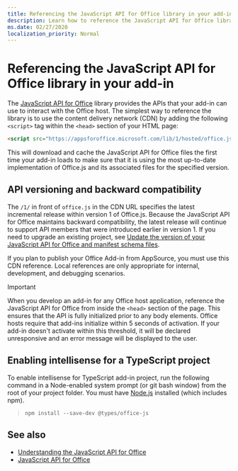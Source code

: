```yaml
---
title: Referencing the JavaScript API for Office library in your add-in
description: Learn how to reference the JavaScript API for Office library in your add-in.
ms.date: 02/27/2020
localization_priority: Normal
---
```


# Referencing the JavaScript API for Office library in your add-in

The [JavaScript API for Office](../reference/javascript-api-for-office.md) library provides the APIs that your add-in can use to interact with the Office host. The simplest way to reference the library is to use the content delivery network (CDN) by adding the following `<script>` tag within the `<head>` section of your HTML page:  

```html
<script src="https://appsforoffice.microsoft.com/lib/1/hosted/office.js" type="text/javascript"></script>
```

This will download and cache the JavaScript API for Office files the first time your add-in loads to make sure that it is using the most up-to-date implementation of Office.js and its associated files for the specified version.

## API versioning and backward compatibility

The  `/1/` in front of `office.js` in the CDN URL specifies the latest incremental release within version 1 of Office.js. Because the JavaScript API for Office maintains backward compatibility, the latest release will continue to support API members that were introduced earlier in version 1. If you need to upgrade an existing project, see [Update the version of your JavaScript API for Office and manifest schema files](update-your-javascript-api-for-office-and-manifest-schema-version.md). 

If you plan to publish your Office Add-in from AppSource, you must use this CDN reference. Local references are only appropriate for internal, development, and debugging scenarios.

> [!IMPORTANT]
> When you develop an add-in for any Office host application, reference the JavaScript API for Office from inside the `<head>` section of the page. This ensures that the API is fully initialized prior to any body elements. Office hosts require that add-ins initialize within 5 seconds of activation. If your add-in doesn't activate within this threshold, it will be declared unresponsive and an error message will be displayed to the user.

## Enabling intellisense for a TypeScript project

To enable intellisense for TypeScript add-in project, run the following command in a Node-enabled system prompt (or git bash window) from the root of your project folder. You must have [Node.js](https://nodejs.org) installed (which includes npm).
> 
> ```command&nbsp;line
> npm install --save-dev @types/office-js
> ```

## See also

- [Understanding the JavaScript API for Office](understanding-the-javascript-api-for-office.md)
- [JavaScript API for Office](/office/dev/add-ins/reference/javascript-api-for-office)
